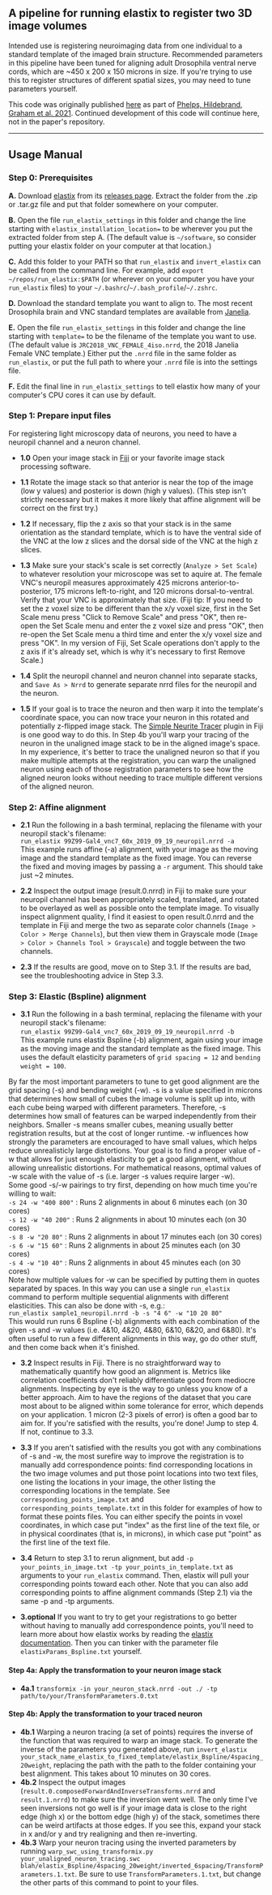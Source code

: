 ## A pipeline for running elastix to register two 3D image volumes
Intended use is registering neuroimaging data from one individual to a standard template of the imaged brain structure. Recommended parameters in this pipeline have been tuned for aligning adult Drosophila ventral nerve cords, which are ~450 x 200 x 150 microns in size. If you're trying to use this to register structures of different spatial sizes, you may need to tune parameters yourself.

This code was originally published [here](https://github.com/htem/GridTape_VNC_paper/tree/main/template_registration_pipeline/run_elastix) as part of [Phelps, Hildebrand, Graham et al. 2021](https://www.lee.hms.harvard.edu/phelps-hildebrand-graham-et-al-2021). Continued development of this code will continue here, not in the paper's repository.

---

## Usage Manual

### Step 0: Prerequisites
**A.** Download [elastix](https://elastix.lumc.nl/download.php) from its [releases page](https://github.com/SuperElastix/elastix/releases). Extract the folder from the .zip or .tar.gz file and put that folder somewhere on your computer.

**B.** Open the file `run_elastix_settings` in this folder and change the line starting with `elastix_installation_location=` to be wherever you put the extracted folder from step A. (The default value is `~/software`, so consider putting your elastix folder on your computer at that location.)

**C.** Add this folder to your PATH so that `run_elastix` and `invert_elastix` can be called from the command line. For example, add `export ~/repos/run_elastix:$PATH` (or wherever on your computer you have your `run_elastix` files) to your `~/.bashrc`/`~/.bash_profile`/`~/.zshrc`.

**D.** Download the standard template you want to align to. The most recent Drosophila brain and VNC standard templates are available from [Janelia](https://www.janelia.org/open-science/jrc-2018-brain-templates).

**E.** Open the file `run_elastix_settings` in this folder and change the line starting with `template=` to be the filename of the template you want to use. (The default value is `JRC2018_VNC_FEMALE_4iso.nrrd`, the 2018 Janelia Female VNC template.) Either put the `.nrrd` file in the same folder as `run_elastix`, or put the full path to where your `.nrrd` file is into the settings file.

**F.** Edit the final line in `run_elastix_settings` to tell elastix how many of your computer's CPU cores it can use by default.


### Step 1: Prepare input files
For registering light microscopy data of neurons, you need to have a neuropil channel and a neuron channel.
- **1.0** Open your image stack in [Fiji](https://fiji.sc/) or your favorite image stack processing software.

- **1.1** Rotate the image stack so that anterior is near the top of the image (low y values) and posterior is down (high y values). (This step isn't strictly necessary but it makes it more likely that affine alignment will be correct on the first try.)

- **1.2** If necessary, flip the z axis so that your stack is in the same orientation as the standard template, which is to have the ventral side of the VNC at the low z slices and the dorsal side of the VNC at the high z slices.

- **1.3** Make sure your stack's scale is set correctly (`Analyze > Set Scale`) to whatever resolution your microscope was set to aquire at. The female VNC's neuropil measures approximately 425 microns anterior-to-posterior, 175 microns left-to-right, and 120 microns dorsal-to-ventral. Verify that your VNC is approximately that size. (Fiji tip: If you need to set the z voxel size to be different than the x/y voxel size, first in the Set Scale menu press "Click to Remove Scale" and press "OK", then re-open the Set Scale menu and enter the z voxel size and press "OK", then re-open the Set Scale menu a third time and enter the x/y voxel size and press "OK". In my version of Fiji, Set Scale operations don't apply to the z axis if it's already set, which is why it's necessary to first Remove Scale.)

- **1.4** Split the neuropil channel and neuron channel into separate stacks, and `Save As > Nrrd` to generate separate nrrd files for the neuropil and the neuron.

- **1.5** If your goal is to trace the neuron and then warp it into the template's coordinate space, you can now trace your neuron in this rotated and potentially z-flipped image stack. The [Simple Neurite Tracer](https://imagej.net/SNT) plugin in Fiji is one good way to do this. In Step 4b you'll warp your tracing of the neuron in the unaligned image stack to be in the aligned image's space. In my experience, it's better to trace the unaligned neuron so that if you make multiple attempts at the registration, you can warp the unaligned neuron using each of those registration parameters to see how the aligned neuron looks without needing to trace multiple different versions of the aligned neuron.


### Step 2: Affine alignment
- **2.1** Run the following in a bash terminal, replacing the filename with your neuropil stack's filename:<br>
`run_elastix 99Z99-Gal4_vnc7_60x_2019_09_19_neuropil.nrrd -a`<br>
This example runs affine (-a) alignment, with your image as the moving image and the standard template as the fixed image. You can reverse the fixed and moving images by passing a `-r` argument. This should take just ~2 minutes.

- **2.2** Inspect the output image (result.0.nrrd) in Fiji to make sure your neuropil channel has been appropriately scaled, translated, and rotated to be overlayed as well as possible onto the template image. To visually inspect alignment quality, I find it easiest to open result.0.nrrd and the template in Fiji and merge the two as separate color channels (`Image > Color > Merge Channels`), but then view them in Grayscale mode (`Image > Color > Channels Tool > Grayscale`) and toggle between the two channels.

- **2.3** If the results are good, move on to Step 3.1. If the results are bad, see the troubleshooting advice in Step 3.3.


### Step 3: Elastic (Bspline) alignment
- **3.1** Run the following in a bash terminal, replacing the filename with your neuropil stack's filename:<br>
`run_elastix 99Z99-Gal4_vnc7_60x_2019_09_19_neuropil.nrrd -b`<br>
This example runs elastix Bspline (-b) alignment, again using your image as the moving image and the standard template as the fixed image. This uses the default elasticity parameters of `grid spacing = 12` and `bending weight = 100`.

By far the most important parameters to tune to get good alignment are the grid spacing (-s) and bending weight (-w). -s is a value specified in microns that determines how small of cubes the image volume is split up into, with each cube being warped with different parameters. Therefore, -s determines how small of features can be warped independently from their neighbors. Smaller -s means smaller cubes, meaning usually better registration results, but at the cost of longer runtime. -w influences how strongly the parameters are encouraged to have small values, which helps reduce unrealisticly large distortions. Your goal is to find a proper value of -w that allows for just enough elasticity to get a good alignment, without allowing unrealistic distortions. For mathematical reasons, optimal values of -w scale with the value of -s (i.e. larger -s values require larger -w).<br>
Some good -s/-w pairings to try first, depending on how much time you're willing to wait:<br>
`-s 24 -w "400 800"`      :  Runs 2 alignments in about 6 minutes each (on 30 cores)<br>
`-s 12 -w "40 200"`       :  Runs 2 alignments in about 10 minutes each (on 30 cores)<br>
`-s 8 -w "20 80"`         :  Runs 2 alignments in about 17 minutes each (on 30 cores)<br>
`-s 6 -w "15 60"`         :  Runs 2 alignments in about 25 minutes each (on 30 cores)<br>
`-s 4 -w "10 40"`         :  Runs 2 alignments in about 45 minutes each (on 30 cores)<br>
Note how multiple values for -w can be specified by putting them in quotes separated by spaces. In this way you can use a single `run_elastix` command to perform multiple sequential alignments with different elasticities. This can also be done with -s, e.g.:<br>
`run_elastix sample1_neuropil.nrrd -b -s "4 6" -w "10 20 80"`<br>
This would run runs 6 Bspline (-b) alignments with each combination of the given -s and -w  values (i.e. 4&10, 4&20, 4&80, 6&10, 6&20, and 6&80). It's often useful to run a few different alignments in this way, go do other stuff, and then come back when it's finished.

- **3.2** Inspect results in Fiji. There is no straightforward way to mathematically quantify how good an alignment is. Metrics like correlation coefficients don't reliably differentiate good from mediocre alignments. Inspecting by eye is the way to go unless you know of a better approach. Aim to have the regions of the dataset that you care most about to be aligned within some tolerance for error, which depends on your application. 1 micron (2-3 pixels of error) is often a good bar to aim for. If you're satisfied with the results, you're done! Jump to step 4. If not, continue to 3.3.

- **3.3** If you aren't satisfied with the results you got with any combinations of -s and -w, the most surefire way to improve the registration is to manually add correspondence points: find corresponding locations in the two image volumes and put those point locations into two text files, one listing the locations in your image, the other listing the corresponding locations in the template. See `corresponding_points_image.txt` and `corresponding_points_template.txt` in this folder for examples of how to format these points files. You can either specify the points in voxel coordinates, in which case put "index" as the first line of the text file, or in physical coordinates (that is, in microns), in which case put "point" as the first line of the text file.

- **3.4** Return to step 3.1 to rerun alignment, but add `-p your_points_in_image.txt -tp your_points_in_template.txt` as arguments to your `run_elastix` command. Then, elastix will pull your corresponding points toward each other. Note that you can also add corresponding points to affine alignment commands (Step 2.1) via the same -p and -tp arguments.

- **3.optional** If you want to try to get your registrations to go better without having to manually add correspondence points, you'll need to learn more about how elastix works by reading the [elastix documentation](https://elastix.lumc.nl/doxygen/index.html). Then you can tinker with the parameter file `elastixParams_Bspline.txt` yourself.

#### Step 4a: Apply the transformation to your neuron image stack
- **4a.1** `transformix -in your_neuron_stack.nrrd -out ./ -tp path/to/your/TransformParameters.0.txt`

#### Step 4b: Apply the transformation to your traced neuron
- **4b.1** Warping a neuron tracing (a set of points) requires the inverse of the function that was required to warp an image stack. To generate the inverse of the parameters you generated above, run `invert_elastix your_stack_name_elastix_to_fixed_template/elastix_Bspline/4spacing_20weight`, replacing the path with the path to the folder containing your best alignment. This takes about 10 minutes on 30 cores.
- **4b.2** Inspect the output images (`result.0.composedForwardAndInverseTransforms.nrrd` and `result.1.nrrd`) to make sure the inversion went well. The only time I've seen inversions not go well is if your image data is close to the right edge (high x) or the bottom edge (high y) of the stack, sometimes there can be weird artifacts at those edges. If you see this, expand your stack in x and/or y and try realigning and then re-inverting.
- **4b.3** Warp your neuron tracing using the inverted parameters by running `warp_swc_using_transformix.py your_unaligned_neuron_tracing.swc blah/elastix_Bspline/4spacing_20weight/inverted_6spacing/TransformParameters.1.txt`. Be sure to use `TransformParameters.1.txt`, but change the other parts of this command to point to your files.
